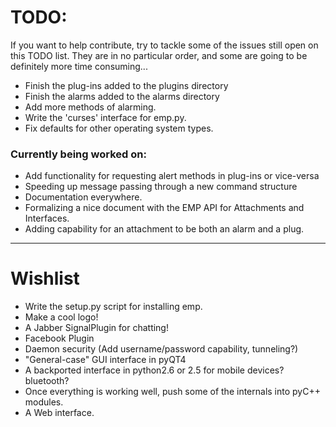 # TODO: #  

If you want to help contribute, try to tackle some of the issues still open on 
this TODO list. They are in no particular order, and some are going to be 
definitely more time consuming...

* Finish the plug-ins added to the plugins directory
* Finish the alarms added to the alarms directory
* Add more methods of alarming.
* Write the 'curses' interface for emp.py.
* Fix defaults for other operating system types.


### Currently being worked on: ###

* Add functionality for requesting alert methods in plug-ins or vice-versa
* Speeding up message passing through a new command structure
* Documentation everywhere. 
* Formalizing a nice document with the EMP API for Attachments and Interfaces.
* Adding capability for an attachment to be both an alarm and a plug.

-------------------------------------------------------------------------------

# Wishlist #

* Write the setup.py script for installing emp.
* Make a cool logo!
* A Jabber SignalPlugin for chatting!
* Facebook Plugin
* Daemon security (Add username/password capability, tunneling?)
* "General-case" GUI interface in pyQT4
* A backported interface in python2.6 or 2.5 for mobile devices? bluetooth?
* Once everything is working well, push some of the internals into pyC++ modules.
* A Web interface.


